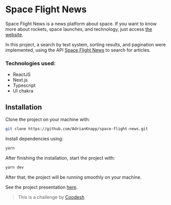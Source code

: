 # Space Flight News

Space Flight News is a news platform about space. If you want to know more about rockets, space launches, and technology, just access [the website](https://space-flight-news-one.vercel.app/ ).

In this project, a search by text system, sorting results, and pagination were implemented, using the API [ Space Flight News](https://api.spaceflightnewsapi.net/v3/documentation) to search for articles.

### Technologies used:
- ReactJS
- Next.js
- Typescript
- UI chakra


## Installation
Clone the project on your machine with:
```bash
git clone https://github.com/AdrianKnapp/space-flight-news.git
```

Install dependencies using:
```bash
yarn
```

After finishing the installation, start the project with:
```bash
yarn dev
```

After that, the project will be running smoothly on your machine.

See the project presentation [here](https://www.loom.com/share/86fbf9dae48c47d3ac91014edaeb3799).

> This is a challenge by [Coodesh](https://coodesh.com/)

